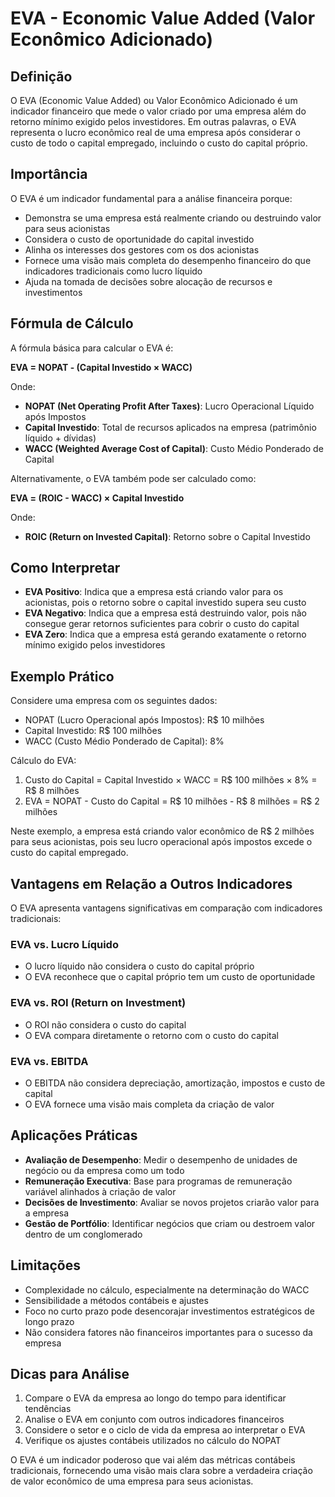 # EVA - Economic Value Added (Valor Econômico Adicionado)

## Definição
O EVA (Economic Value Added) ou Valor Econômico Adicionado é um indicador financeiro que mede o valor criado por uma empresa além do retorno mínimo exigido pelos investidores. Em outras palavras, o EVA representa o lucro econômico real de uma empresa após considerar o custo de todo o capital empregado, incluindo o custo do capital próprio.

## Importância
O EVA é um indicador fundamental para a análise financeira porque:
- Demonstra se uma empresa está realmente criando ou destruindo valor para seus acionistas
- Considera o custo de oportunidade do capital investido
- Alinha os interesses dos gestores com os dos acionistas
- Fornece uma visão mais completa do desempenho financeiro do que indicadores tradicionais como lucro líquido
- Ajuda na tomada de decisões sobre alocação de recursos e investimentos

## Fórmula de Cálculo
A fórmula básica para calcular o EVA é:

**EVA = NOPAT - (Capital Investido × WACC)**

Onde:
- **NOPAT (Net Operating Profit After Taxes)**: Lucro Operacional Líquido após Impostos
- **Capital Investido**: Total de recursos aplicados na empresa (patrimônio líquido + dívidas)
- **WACC (Weighted Average Cost of Capital)**: Custo Médio Ponderado de Capital

Alternativamente, o EVA também pode ser calculado como:

**EVA = (ROIC - WACC) × Capital Investido**

Onde:
- **ROIC (Return on Invested Capital)**: Retorno sobre o Capital Investido

## Como Interpretar
- **EVA Positivo**: Indica que a empresa está criando valor para os acionistas, pois o retorno sobre o capital investido supera seu custo
- **EVA Negativo**: Indica que a empresa está destruindo valor, pois não consegue gerar retornos suficientes para cobrir o custo do capital
- **EVA Zero**: Indica que a empresa está gerando exatamente o retorno mínimo exigido pelos investidores

## Exemplo Prático
Considere uma empresa com os seguintes dados:
- NOPAT (Lucro Operacional após Impostos): R$ 10 milhões
- Capital Investido: R$ 100 milhões
- WACC (Custo Médio Ponderado de Capital): 8%

Cálculo do EVA:
1. Custo do Capital = Capital Investido × WACC = R$ 100 milhões × 8% = R$ 8 milhões
2. EVA = NOPAT - Custo do Capital = R$ 10 milhões - R$ 8 milhões = R$ 2 milhões

Neste exemplo, a empresa está criando valor econômico de R$ 2 milhões para seus acionistas, pois seu lucro operacional após impostos excede o custo do capital empregado.

## Vantagens em Relação a Outros Indicadores
O EVA apresenta vantagens significativas em comparação com indicadores tradicionais:

### EVA vs. Lucro Líquido
- O lucro líquido não considera o custo do capital próprio
- O EVA reconhece que o capital próprio tem um custo de oportunidade

### EVA vs. ROI (Return on Investment)
- O ROI não considera o custo do capital
- O EVA compara diretamente o retorno com o custo do capital

### EVA vs. EBITDA
- O EBITDA não considera depreciação, amortização, impostos e custo de capital
- O EVA fornece uma visão mais completa da criação de valor

## Aplicações Práticas
- **Avaliação de Desempenho**: Medir o desempenho de unidades de negócio ou da empresa como um todo
- **Remuneração Executiva**: Base para programas de remuneração variável alinhados à criação de valor
- **Decisões de Investimento**: Avaliar se novos projetos criarão valor para a empresa
- **Gestão de Portfólio**: Identificar negócios que criam ou destroem valor dentro de um conglomerado

## Limitações
- Complexidade no cálculo, especialmente na determinação do WACC
- Sensibilidade a métodos contábeis e ajustes
- Foco no curto prazo pode desencorajar investimentos estratégicos de longo prazo
- Não considera fatores não financeiros importantes para o sucesso da empresa

## Dicas para Análise
1. Compare o EVA da empresa ao longo do tempo para identificar tendências
2. Analise o EVA em conjunto com outros indicadores financeiros
3. Considere o setor e o ciclo de vida da empresa ao interpretar o EVA
4. Verifique os ajustes contábeis utilizados no cálculo do NOPAT

O EVA é um indicador poderoso que vai além das métricas contábeis tradicionais, fornecendo uma visão mais clara sobre a verdadeira criação de valor econômico de uma empresa para seus acionistas.
